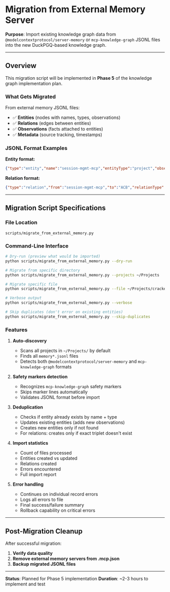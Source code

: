 # Migration from External Memory Server

**Purpose**: Import existing knowledge graph data from `@modelcontextprotocol/server-memory` or `mcp-knowledge-graph` JSONL files into the new DuckPGQ-based knowledge graph.

______________________________________________________________________

## Overview

This migration script will be implemented in **Phase 5** of the knowledge graph implementation plan.

### What Gets Migrated

From external memory JSONL files:

- ✅ **Entities** (nodes with names, types, observations)
- ✅ **Relations** (edges between entities)
- ✅ **Observations** (facts attached to entities)
- ✅ **Metadata** (source tracking, timestamps)

### JSONL Format Examples

**Entity format:**

```json
{"type":"entity","name":"session-mgmt-mcp","entityType":"project","observations":["MCP server","Session management","DuckDB storage"]}
```

**Relation format:**

```json
{"type":"relation","from":"session-mgmt-mcp","to":"ACB","relationType":"uses"}
```

______________________________________________________________________

## Migration Script Specifications

### File Location

`scripts/migrate_from_external_memory.py`

### Command-Line Interface

```bash
# Dry-run (preview what would be imported)
python scripts/migrate_from_external_memory.py --dry-run

# Migrate from specific directory
python scripts/migrate_from_external_memory.py --projects ~/Projects

# Migrate specific file
python scripts/migrate_from_external_memory.py --file ~/Projects/crackerjack/memory.jsonl

# Verbose output
python scripts/migrate_from_external_memory.py --verbose

# Skip duplicates (don't error on existing entities)
python scripts/migrate_from_external_memory.py --skip-duplicates
```

### Features

1. **Auto-discovery**

   - Scans all projects in `~/Projects/` by default
   - Finds all `memory*.jsonl` files
   - Detects both `@modelcontextprotocol/server-memory` and `mcp-knowledge-graph` formats

1. **Safety markers detection**

   - Recognizes `mcp-knowledge-graph` safety markers
   - Skips marker lines automatically
   - Validates JSONL format before import

1. **Deduplication**

   - Checks if entity already exists by name + type
   - Updates existing entities (adds new observations)
   - Creates new entities only if not found
   - For relations: creates only if exact triplet doesn't exist

1. **Import statistics**

   - Count of files processed
   - Entities created vs updated
   - Relations created
   - Errors encountered
   - Full import report

1. **Error handling**

   - Continues on individual record errors
   - Logs all errors to file
   - Final success/failure summary
   - Rollback capability on critical errors

______________________________________________________________________

## Post-Migration Cleanup

After successful migration:

1. **Verify data quality**
1. **Remove external memory servers from .mcp.json**
1. **Backup migrated JSONL files**

______________________________________________________________________

**Status**: Planned for Phase 5 implementation
**Duration**: ~2-3 hours to implement and test
